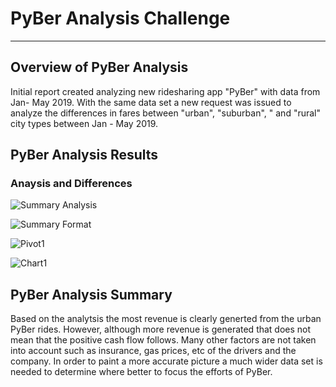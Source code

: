 # PyBer Analysis Challenge
---
## Overview of PyBer Analysis
Initial report created analyzing new ridesharing app "PyBer" with data from Jan- May 2019.   With the same data set a new request was issued to analyze the differences in fares between "urban", "suburban", " and "rural" city types between Jan - May 2019.


## PyBer Analysis Results

### Anaysis and Differences

![Summary Analysis](https://user-images.githubusercontent.com/84201082/127783321-8e37684a-ab1b-47f6-adf6-ac7ef8f44086.png)

![Summary Format](https://user-images.githubusercontent.com/84201082/127783326-02404839-a24e-423d-a25e-0316a92b600e.png)

![Pivot1](https://user-images.githubusercontent.com/84201082/127783330-bdfcd719-a1d7-4d7e-bfc5-e63fef768f53.png)

![Chart1](https://user-images.githubusercontent.com/84201082/127783346-f9f24406-a84d-4982-ade4-3e455b3e2d3c.png)


## PyBer Analysis Summary
Based on the analytsis the most revenue is clearly generted from the urban PyBer rides.   However, although more revenue is generated that does not mean that the positive cash flow follows.   Many other factors are not taken into account such as insurance, gas prices, etc of the drivers and the company.   In order to paint a more accurate picture a much wider data set is needed to determine where better to focus the efforts of PyBer.
